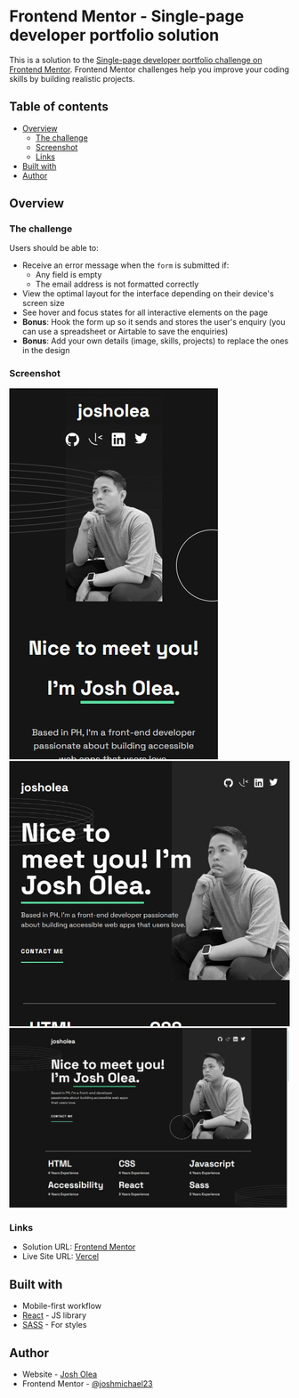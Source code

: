 # Frontend Mentor - Single-page developer portfolio solution

This is a solution to the [Single-page developer portfolio challenge on Frontend Mentor](https://www.frontendmentor.io/challenges/singlepage-developer-portfolio-bBVj2ZPi-x). Frontend Mentor challenges help you improve your coding skills by building realistic projects. 

## Table of contents

- [Overview](#overview)
  - [The challenge](#the-challenge)
  - [Screenshot](#screenshot)
  - [Links](#links)
- [Built with](#built-with)
- [Author](#author)

## Overview

### The challenge

Users should be able to:

- Receive an error message when the `form` is submitted if:
  - Any field is empty
  - The email address is not formatted correctly
- View the optimal layout for the interface depending on their device's screen size
- See hover and focus states for all interactive elements on the page
- **Bonus**: Hook the form up so it sends and stores the user's enquiry (you can use a spreadsheet or Airtable to save the enquiries)
- **Bonus**: Add your own details (image, skills, projects) to replace the ones in the design

### Screenshot

![](./public/phone.png)
![](./public/tablet.png)
![](./public/web.png)

### Links

- Solution URL: [Frontend Mentor](https://www.frontendmentor.io/solutions/singlepage-developer-portfolio-using-react-and-scss-ODE67oDvTh)
- Live Site URL: [Vercel](https://single-page-portfolio-eosin-rho.vercel.app)

## Built with
- Mobile-first workflow
- [React](https://reactjs.org/) - JS library
- [SASS](https://sass-lang.com) - For styles

## Author

- Website - [Josh Olea](https://josh-michael.vercel.app)
- Frontend Mentor - [@joshmichael23](https://www.frontendmentor.io/profile/joshmichael23)
